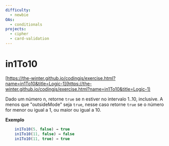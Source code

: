```yaml
---
difficulty:
  - newbie
OAs:
  - conditionals
projects:
  - cipher
  - card-validation
---
```


# in1To10

[https://the-winter.github.io/codingjs/exercise.html?name=in1To10&title=Logic-1](https://the-winter.github.io/codingjs/exercise.html?name=in1To10&title=Logic-1)

Dado um número n, retorne `true` se n estiver no intervalo 1..10, inclusive. A
menos que "outsideMode" seja `true`, nesse caso retorne `true` se o número for
menor ou igual a 1, ou maior ou igual a 10.

**Exemplo**

```js
    in1To10(5, false) → true
    in1To10(11, false) → false
    in1To10(11, true) → true
```
